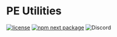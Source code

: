 # PE Utilities

[![license](https://img.shields.io/badge/license-MIT-blue.svg)](https://github.com/project-error/pe-utils/master/LICENSE)
[![npm next package](https://img.shields.io/npm/v/@project-error/pe-utils/latest.svg)](https://www.npmjs.com/package/@material-ui/core)
![Discord](https://img.shields.io/discord/791854454760013827?label=Our%20Discord)

